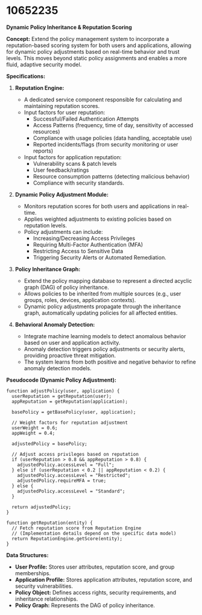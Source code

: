 # 10652235

**Dynamic Policy Inheritance & Reputation Scoring**

**Concept:** Extend the policy management system to incorporate a reputation-based scoring system for both users and applications, allowing for dynamic policy adjustments based on real-time behavior and trust levels. This moves beyond static policy assignments and enables a more fluid, adaptive security model.

**Specifications:**

1.  **Reputation Engine:**
    *   A dedicated service component responsible for calculating and maintaining reputation scores.
    *   Input factors for user reputation:
        *   Successful/Failed Authentication Attempts
        *   Access Patterns (frequency, time of day, sensitivity of accessed resources)
        *   Compliance with usage policies (data handling, acceptable use)
        *   Reported incidents/flags (from security monitoring or user reports)
    *   Input factors for application reputation:
        *   Vulnerability scans & patch levels
        *   User feedback/ratings
        *   Resource consumption patterns (detecting malicious behavior)
        *   Compliance with security standards.

2.  **Dynamic Policy Adjustment Module:**
    *   Monitors reputation scores for both users and applications in real-time.
    *   Applies weighted adjustments to existing policies based on reputation levels.
    *   Policy adjustments can include:
        *   Increasing/Decreasing Access Privileges
        *   Requiring Multi-Factor Authentication (MFA)
        *   Restricting Access to Sensitive Data
        *   Triggering Security Alerts or Automated Remediation.

3.  **Policy Inheritance Graph:**
    *   Extend the policy mapping database to represent a directed acyclic graph (DAG) of policy inheritance.
    *   Allows policies to be inherited from multiple sources (e.g., user groups, roles, devices, application contexts).
    *   Dynamic policy adjustments propagate through the inheritance graph, automatically updating policies for all affected entities.

4.  **Behavioral Anomaly Detection:**
    *   Integrate machine learning models to detect anomalous behavior based on user and application activity.
    *   Anomaly detection triggers policy adjustments or security alerts, providing proactive threat mitigation.
    *   The system learns from both positive and negative behavior to refine anomaly detection models.

**Pseudocode (Dynamic Policy Adjustment):**

```
function adjustPolicy(user, application) {
  userReputation = getReputation(user);
  appReputation = getReputation(application);

  basePolicy = getBasePolicy(user, application);

  // Weight factors for reputation adjustment
  userWeight = 0.6;
  appWeight = 0.4;

  adjustedPolicy = basePolicy;

  // Adjust access privileges based on reputation
  if (userReputation > 0.8 && appReputation > 0.8) {
    adjustedPolicy.accessLevel = "Full";
  } else if (userReputation < 0.2 || appReputation < 0.2) {
    adjustedPolicy.accessLevel = "Restricted";
    adjustedPolicy.requireMFA = true;
  } else {
    adjustedPolicy.accessLevel = "Standard";
  }

  return adjustedPolicy;
}

function getReputation(entity) {
  // Fetch reputation score from Reputation Engine
  // (Implementation details depend on the specific data model)
  return ReputationEngine.getScore(entity);
}

```

**Data Structures:**

*   **User Profile:** Stores user attributes, reputation score, and group memberships.
*   **Application Profile:** Stores application attributes, reputation score, and security vulnerabilities.
*   **Policy Object:** Defines access rights, security requirements, and inheritance relationships.
*   **Policy Graph:** Represents the DAG of policy inheritance.